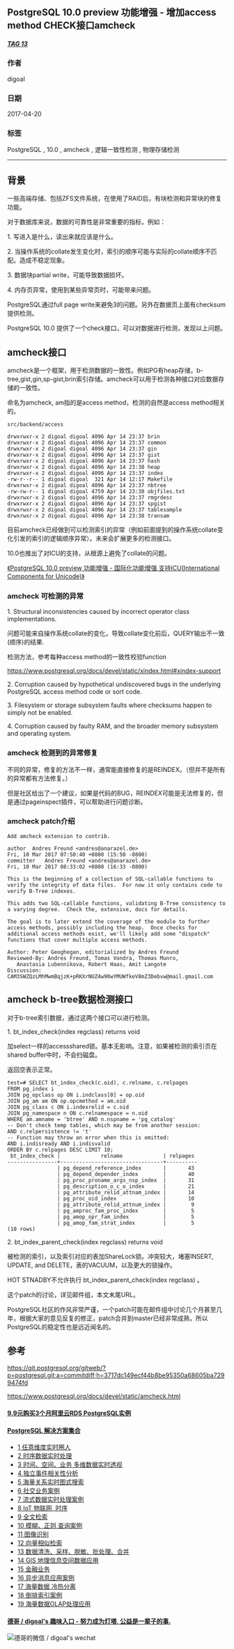 ## PostgreSQL 10.0 preview 功能增强 - 增加access method CHECK接口amcheck  
##### [TAG 13](../class/13.md)      
                                
### 作者                                   
digoal                           
                            
### 日期                                                                                               
2017-04-20                          
                               
### 标签                            
PostgreSQL , 10.0 , amcheck , 逻辑一致性检测 , 物理存储检测    
                                                                                                  
----                                                                                            
                                                                                                     
## 背景                    
一些高端存储、包括ZFS文件系统，在使用了RAID后，有块检测和异常块的修复功能。  
  
对于数据库来说，数据的可靠性是非常重要的指标，例如：  
  
1\. 写进入是什么，读出来就应该是什么。  
  
2\. 当操作系统的collate发生变化时，索引的顺序可能与实际的collate顺序不匹配。造成不稳定现象。  
  
3\. 数据块partial write，可能导致数据损坏。  
  
4\. 内存页异常，使用到某些异常页时，可能带来问题。  
  
PostgreSQL通过full page write来避免3的问题。另外在数据页上面有checksum提供检测。  
  
PostgreSQL 10.0 提供了一个check接口，可以对数据进行检测，发现以上问题。  
  
## amcheck接口  
amcheck是一个框架，用于检测数据的一致性。例如PG有heap存储，b-tree,gist,gin,sp-gist,brin索引存储。amcheck可以用于检测各种接口对应数据存储的一致性。  
  
命名为amcheck, am指的是access method，检测的自然是access method相关的。  
  
```  
src/backend/access  
  
drwxrwxr-x 2 digoal digoal 4096 Apr 14 23:37 brin  
drwxrwxr-x 2 digoal digoal 4096 Apr 14 23:37 common  
drwxrwxr-x 2 digoal digoal 4096 Apr 14 23:37 gin  
drwxrwxr-x 2 digoal digoal 4096 Apr 14 23:37 gist  
drwxrwxr-x 2 digoal digoal 4096 Apr 14 23:37 hash  
drwxrwxr-x 2 digoal digoal 4096 Apr 14 23:38 heap  
drwxrwxr-x 2 digoal digoal 4096 Apr 14 23:37 index  
-rw-r--r-- 1 digoal digoal  321 Apr 14 12:17 Makefile  
drwxrwxr-x 2 digoal digoal 4096 Apr 14 23:37 nbtree  
-rw-rw-r-- 1 digoal digoal 4759 Apr 14 23:38 objfiles.txt  
drwxrwxr-x 2 digoal digoal 4096 Apr 14 23:37 rmgrdesc  
drwxrwxr-x 2 digoal digoal 4096 Apr 14 23:37 spgist  
drwxrwxr-x 2 digoal digoal 4096 Apr 14 23:37 tablesample  
drwxrwxr-x 2 digoal digoal 4096 Apr 14 23:38 transam  
```  
  
目前amcheck已经做到可以检测索引的异常（例如前面提到的操作系统collate变化引发的索引的逻辑顺序异常）。未来会扩展更多的检测接口。  
  
10.0也推出了对ICU的支持，从根源上避免了collate的问题。  
  
[《PostgreSQL 10.0 preview 功能增强 - 国际化功能增强,支持ICU(International Components for Unicode)》](../201703/20170330_04.md)   
  
### amcheck 可检测的异常  
1\. Structural inconsistencies caused by incorrect operator class implementations.  
  
问题可能来自操作系统collate的变化，导致collate变化前后，QUERY输出不一致(顺序)的结果.  
  
检测方法，参考每种access method的一致性校验function  
  
https://www.postgresql.org/docs/devel/static/xindex.html#xindex-support    
  
2\. Corruption caused by hypothetical undiscovered bugs in the underlying PostgreSQL access method code or sort code.  
  
3\. Filesystem or storage subsystem faults where checksums happen to simply not be enabled.  
  
4\. Corruption caused by faulty RAM, and the broader memory subsystem and operating system.  
  
### amcheck 检测到的异常修复  
不同的异常，修复的方法不一样，通常能直接修复的是REINDEX。（但并不是所有的异常都有方法修复。）  
  
但是社区给出了一个建议，如果是代码的BUG，REINDEX可能是无法修复的，但是通过pageinspect插件，可以帮助进行问题诊断。  
  
### amcheck patch介绍  
  
```  
Add amcheck extension to contrib.  
  
author	Andres Freund <andres@anarazel.de>	  
Fri, 10 Mar 2017 07:50:40 +0800 (15:50 -0800)  
committer	Andres Freund <andres@anarazel.de>	  
Fri, 10 Mar 2017 08:33:02 +0800 (16:33 -0800)  
  
This is the beginning of a collection of SQL-callable functions to  
verify the integrity of data files.  For now it only contains code to  
verify B-Tree indexes.  
  
This adds two SQL-callable functions, validating B-Tree consistency to  
a varying degree.  Check the, extensive, docs for details.  
  
The goal is to later extend the coverage of the module to further  
access methods, possibly including the heap.  Once checks for  
additional access methods exist, we'll likely add some "dispatch"  
functions that cover multiple access methods.  
  
Author: Peter Geoghegan, editorialized by Andres Freund  
Reviewed-By: Andres Freund, Tomas Vondra, Thomas Munro,  
   Anastasia Lubennikova, Robert Haas, Amit Langote  
Discussion: CAM3SWZQzLMhMwmBqjzK+pRKXrNUZ4w90wYMUWfkeV8mZ3Debvw@mail.gmail.com  
```  
  
## amcheck b-tree数据检测接口  
对于b-tree索引数据，通过这两个接口可以进行检测。  
  
1\. bt_index_check(index regclass) returns void  
  
加select一样的accessshared锁。基本无影响。注意，如果被检测的索引页在shared buffer中时，不会扫磁盘。  
  
返回空表示正常。  
  
```  
test=# SELECT bt_index_check(c.oid), c.relname, c.relpages  
FROM pg_index i  
JOIN pg_opclass op ON i.indclass[0] = op.oid  
JOIN pg_am am ON op.opcmethod = am.oid  
JOIN pg_class c ON i.indexrelid = c.oid  
JOIN pg_namespace n ON c.relnamespace = n.oid  
WHERE am.amname = 'btree' AND n.nspname = 'pg_catalog'  
-- Don't check temp tables, which may be from another session:  
AND c.relpersistence != 't'  
-- Function may throw an error when this is omitted:  
AND i.indisready AND i.indisvalid  
ORDER BY c.relpages DESC LIMIT 10;  
 bt_index_check |             relname             | relpages   
----------------+---------------------------------+----------  
                | pg_depend_reference_index       |       43  
                | pg_depend_depender_index        |       40  
                | pg_proc_proname_args_nsp_index  |       31  
                | pg_description_o_c_o_index      |       21  
                | pg_attribute_relid_attnam_index |       14  
                | pg_proc_oid_index               |       10  
                | pg_attribute_relid_attnum_index |        9  
                | pg_amproc_fam_proc_index        |        5  
                | pg_amop_opr_fam_index           |        5  
                | pg_amop_fam_strat_index         |        5  
(10 rows)  
```  
  
2\. bt_index_parent_check(index regclass) returns void  
  
被检测的索引，以及索引对应的表加ShareLock锁。冲突较大，堵塞INSERT, UPDATE, and DELETE，表的VACUUM，以及更大的锁操作。  
  
HOT STNADBY不允许执行 bt_index_parent_check(index regclass) 。    
    
这个patch的讨论，详见邮件组，本文末尾URL。              
               
PostgreSQL社区的作风非常严谨，一个patch可能在邮件组中讨论几个月甚至几年，根据大家的意见反复的修正，patch合并到master已经非常成熟，所以PostgreSQL的稳定性也是远近闻名的。                       
               
## 参考                        
https://git.postgresql.org/gitweb/?p=postgresql.git;a=commitdiff;h=3717dc149ecf44b8be95350a68605ba7299474fd  
  
https://www.postgresql.org/docs/devel/static/amcheck.html  
  
  
  
  
  
  
  
  
  
  
  
  
  
  
  
  
  
  
  
  
  
  
  
  
  
  
  
  
  
  
  
  
  
  
  
  
  
  
  
  
  
  
  
  
  
  
  
  
  
  
  
  
  
  
  
#### [9.9元购买3个月阿里云RDS PostgreSQL实例](https://www.aliyun.com/database/postgresqlactivity "57258f76c37864c6e6d23383d05714ea")
  
  
#### [PostgreSQL 解决方案集合](https://yq.aliyun.com/topic/118 "40cff096e9ed7122c512b35d8561d9c8")
- [1 任意维度实时圈人](https://yq.aliyun.com/topic/118 "40cff096e9ed7122c512b35d8561d9c8")
- [2 时序数据实时处理](https://yq.aliyun.com/topic/118 "40cff096e9ed7122c512b35d8561d9c8")
- [3 时间、空间、业务 多维数据实时透视](https://yq.aliyun.com/topic/118 "40cff096e9ed7122c512b35d8561d9c8")
- [4 独立事件相关性分析](https://yq.aliyun.com/topic/118 "40cff096e9ed7122c512b35d8561d9c8")
- [5 海量关系实时图式搜索](https://yq.aliyun.com/topic/118 "40cff096e9ed7122c512b35d8561d9c8")
- [6 社交业务案例](https://yq.aliyun.com/topic/118 "40cff096e9ed7122c512b35d8561d9c8")
- [7 流式数据实时处理案例](https://yq.aliyun.com/topic/118 "40cff096e9ed7122c512b35d8561d9c8")
- [8 IoT 物联网, 时序](https://yq.aliyun.com/topic/118 "40cff096e9ed7122c512b35d8561d9c8")
- [9 全文检索](https://yq.aliyun.com/topic/118 "40cff096e9ed7122c512b35d8561d9c8")
- [10 模糊、正则 查询案例](https://yq.aliyun.com/topic/118 "40cff096e9ed7122c512b35d8561d9c8")
- [11 图像识别](https://yq.aliyun.com/topic/118 "40cff096e9ed7122c512b35d8561d9c8")
- [12 向量相似检索](https://yq.aliyun.com/topic/118 "40cff096e9ed7122c512b35d8561d9c8")
- [13 数据清洗、采样、脱敏、批处理、合并](https://yq.aliyun.com/topic/118 "40cff096e9ed7122c512b35d8561d9c8")
- [14 GIS 地理信息空间数据应用](https://yq.aliyun.com/topic/118 "40cff096e9ed7122c512b35d8561d9c8")
- [15 金融业务](https://yq.aliyun.com/topic/118 "40cff096e9ed7122c512b35d8561d9c8")
- [16 异步消息应用案例](https://yq.aliyun.com/topic/118 "40cff096e9ed7122c512b35d8561d9c8")
- [17 海量数据 冷热分离](https://yq.aliyun.com/topic/118 "40cff096e9ed7122c512b35d8561d9c8")
- [18 倒排索引案例](https://yq.aliyun.com/topic/118 "40cff096e9ed7122c512b35d8561d9c8")
- [19 海量数据OLAP处理应用](https://yq.aliyun.com/topic/118 "40cff096e9ed7122c512b35d8561d9c8")
  
  
#### [德哥 / digoal's 趣味入口 - 努力成为灯塔, 公益是一辈子的事.](https://github.com/digoal/blog/blob/master/README.md "22709685feb7cab07d30f30387f0a9ae")
  
  
![德哥的微信 / digoal's wechat](../pic/digoal_weixin.jpg "f7ad92eeba24523fd47a6e1a0e691b59")
  
